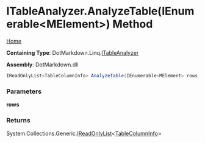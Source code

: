 <a name="_top"></a>

# ITableAnalyzer\.AnalyzeTable\(IEnumerable\<MElement>\) Method

[Home](../../../../README.md#_top)

**Containing Type**: DotMarkdown\.Linq\.[ITableAnalyzer](../README.md#_top)

**Assembly**: DotMarkdown\.dll

```csharp
IReadOnlyList<TableColumnInfo> AnalyzeTable(IEnumerable<MElement> rows)
```

### Parameters

**rows**

### Returns

System\.Collections\.Generic\.[IReadOnlyList](https://docs.microsoft.com/en-us/dotnet/api/system.collections.generic.ireadonlylist-1)\<[TableColumnInfo](../../../TableColumnInfo/README.md#_top)>

